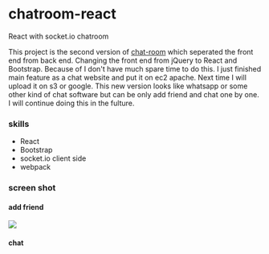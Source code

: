 # chatroom-react
React with socket.io chatroom

This project is the second version of [chat-room](https://github.com/BobbyLiu66/white-board) which seperated the front end from back end. Changing the front end from jQuery to React and Bootstrap. Because of I don't have much spare time to do this. I just finished main feature as a chat website and put it on ec2 apache. Next time I will upload it on s3 or google. This new version looks like whatsapp or some other kind of chat software but can be only add friend and chat one by one. I will continue doing this in the fulture.

### skills
* React
* Bootstrap
* socket.io client side
* webpack

### screen shot 
#### add friend
![](http://odfbxgsva.bkt.clouddn.com/add-friend-react.gif)
#### chat

